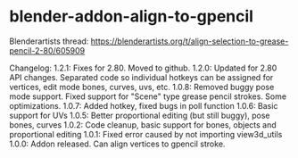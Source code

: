 # blender-addon-align-to-gpencil

Blenderartists thread: https://blenderartists.org/t/align-selection-to-grease-pencil-2-80/605909

Changelog:
1.2.1: Fixes for 2.80. Moved to github.
1.2.0: Updated for 2.80 API changes. Separated code so individual hotkeys can be assigned for vertices, edit mode bones, curves, uvs, etc. 
1.0.8: Removed buggy pose mode support. Fixed support for "Scene" type grease pencil strokes. Some optimizations.
1.0.7: Added hotkey, fixed bugs in poll function
1.0.6: Basic support for UVs
1.0.5: Better proportional editing (but still buggy), pose bones, curves
1.0.2: Code cleanup, basic support for bones, objects and proportional editing
1.0.1: Fixed error caused by not importing view3d_utils
1.0.0: Addon released. Can align vertices to gpencil stroke.
